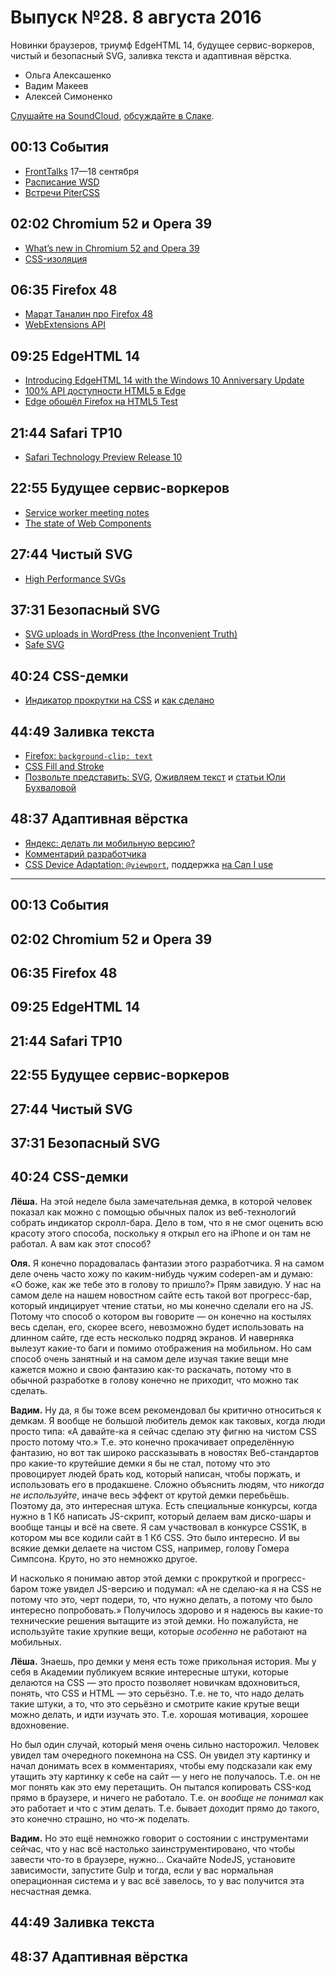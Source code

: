 # Выпуск №28. 8 августа 2016

Новинки браузеров, триумф EdgeHTML 14, будущее сервис-воркеров, чистый и безопасный SVG, заливка текста и адаптивная вёрстка.

- Ольга Алексашенко
- Вадим Макеев
- Алексей Симоненко

[Слушайте на SoundCloud](https://soundcloud.com/web-standards/episode-28), [обсуждайте в Слаке](https://web-standards.slack.com/messages/podcast/).

## 00:13 События

- [FrontTalks](http://fronttalks.ru/) 17—18 сентября
- [Расписание WSD](https://wsd.events/#calendar)
- [Встречи PiterCSS](https://pitercss.timepad.ru/events/)

## 02:02 Chromium 52 и Opera 39

- [What’s new in Chromium 52 and Opera 39](https://dev.opera.com/blog/opera-39/)
- [CSS-изоляция](http://css-live.ru/articles/css-izolyaciya.html)

## 06:35 Firefox 48

- [Марат Таналин про Firefox 48](http://tanalin.com/blog/2016/08/firefox-48/)
- [WebExtensions API](https://developer.mozilla.org/en-US/Add-ons/WebExtensions/API)

## 09:25 EdgeHTML 14

- [Introducing EdgeHTML 14 with the Windows 10 Anniversary Update](https://blogs.windows.com/msedgedev/2016/08/04/introducing-edgehtml-14/)
- [100% API доступности HTML5 в Edge](http://www.html5accessibility.com/)
- [Edge обошёл Firefox на HTML5 Test](http://html5test.com/results/desktop.html)

## 21:44 Safari TP10

- [Safari Technology Preview Release 10](https://webkit.org/blog/6823/release-notes-for-safari-technology-preview-release-10/)

## 22:55 Будущее сервис-воркеров

- [Service worker meeting notes](https://jakearchibald.com/2016/service-worker-meeting-notes/)
- [The state of Web Components](https://hacks.mozilla.org/2015/06/the-state-of-web-components/)

## 27:44 Чистый SVG

- [High Performance SVGs](https://css-tricks.com/high-performance-svgs/)

## 37:31 Безопасный SVG

- [SVG uploads in WordPress (the Inconvenient Truth)](https://bjornjohansen.no/svg-in-wordpress)
- [Safe SVG](https://wordpress.org/plugins/safe-svg/)

## 40:24 CSS-демки

- [Индикатор прокрутки на CSS](http://codepen.io/MadeByMike/pen/ZOrEmr?editors=0100) и [как сделано](https://twitter.com/MikeRiethmuller/status/760935509996756994)

## 44:49 Заливка текста

- [Firefox: `background-clip: text`](https://twitter.com/simevidas/status/731354943626481666)
- [CSS Fill and Stroke](https://drafts.fxtf.org/paint/)
- [Позвольте представить: SVG](https://wsd.events/2014/06/28/pres/meet-svg/), [Оживляем текст](https://wsd.events/2015/06/20/pres/text-alive/) и [статьи Юли Бухваловой](http://css.yoksel.ru/tags/#svg)

## 48:37 Адаптивная вёрстка

- [Яндекс: делать ли мобильную версию?](https://habrahabr.ru/company/yandex/blog/307064/)
- [Комментарий разработчика](https://habrahabr.ru/company/yandex/blog/307064/#comment_9733376)
- [CSS Device Adaptation: `@viewport`](https://drafts.csswg.org/css-device-adapt/#atviewport-rule), поддержка [на Can I use](http://caniuse.com/#feat=css-deviceadaptation)

---

## 00:13 События

## 02:02 Chromium 52 и Opera 39

## 06:35 Firefox 48

## 09:25 EdgeHTML 14

## 21:44 Safari TP10

## 22:55 Будущее сервис-воркеров

## 27:44 Чистый SVG

## 37:31 Безопасный SVG

## 40:24 CSS-демки

**Лёша.** На этой неделе была замечательная демка, в которой человек показал как можно с помощью обычных палок из веб-технологий собрать индикатор скролл-бара. Дело в том, что я не смог оценить всю красоту этого способа, поскольку я открыл его на iPhone и он там не работал. А вам как этот способ?

**Оля.** Я конечно порадовалась фантазии этого разработчика. Я на самом деле очень часто хожу по каким-нибудь чужим codepen-ам и думаю: «О боже, как же тебе это в голову то пришло?» Прям завидую. У нас на самом деле на нашем новостном сайте есть такой вот прогресс-бар, который индицирует чтение статьи, но мы конечно сделали его на JS. Потому что способ о котором вы говорите — он конечно на костылях весь сделан, его, скорее всего, невозможно будет использовать на длинном сайте, где есть несколько подряд экранов. И наверняка вылезут какие-то баги и помимо отображения на мобильном. Но сам способ очень занятный и на самом деле изучая такие вещи мне кажется можно и свою фантазию как-то раскачать, потому что в обычной разработке в голову конечно не приходит, что можно так сделать.

**Вадим.** Ну да, я бы тоже всем рекомендовал бы критично относиться к демкам. Я вообще не большой любитель демок как таковых, когда люди просто типа: «А давайте-ка я сейчас сделаю эту фигню на чистом CSS просто потому что.» Т.е. это конечно прокачивает определённую фантазию, но вот так широко рассказывать в новостях Веб-стандартов про какие-то крутейшие демки я бы не стал, потому что это провоцирует людей брать код, который написан, чтобы поржать, и использовать его в продакшене. Сложно объяснить людям, что *никогда не используйте*, иначе весь эффект от крутой демки перебьёшь. Поэтому да, это интересная штука. Есть специальные конкурсы, когда нужно в 1 Кб написать JS-скрипт, который делаем вам диско-шары и вообще танцы и всё на свете. Я сам участвовал в конкурсе CSS1K, в котором мы все кодили сайт в 1 Кб CSS. Это было интересно. И вы всякие демки делаете на чистом CSS, например, голову Гомера Симпсона. Круто, но это немножко другое.

И насколько я понимаю автор этой демки с прокруткой и прогресс-баром тоже увидел JS-версию и подумал: «А не сделаю-ка я на CSS не потому что это, черт подери, то, что нужно делать, а потому что было интересно попробовать.» Получилось здорово и я надеюсь вы какие-то технические решения вытащите из этой демки. Но пожалуйста, не используйте такие хрупкие вещи, которые *особенно* не работают на мобильных.

**Лёша.** Знаешь, про демки у меня есть тоже прикольная история. Мы у себя в Академии публикуем всякие интересные штуки, которые делаются на CSS — это просто позволяет новичкам вдохновиться, понять, что CSS и HTML — это серьёзно. Т.е. не то, что надо делать такие штуки, а то, что это серьёзно и смотрите какие крутые вещи можно делать, и идти изучать это. Т.е. хорошая мотивация, хорошее вдохновение.

Но был один случай, который меня очень сильно насторожил. Человек увидел там очередного покемнона на CSS. Он увидел эту картинку и начал донимать всех в комментариях, чтобы ему подсказали как ему утащить эту картинку к себе на сайт — у него не получалось. Т.е. он не мог понять как это ему перетащить. Он пытался копировать CSS-код прямо в браузере, и ничего не работало. Т.е. он *вообще не понимал* как это работает и что с этим делать. Т.е. бывает доходит прямо до такого, это конечно страшно, но что-ж поделать.

**Вадим.** Но это ещё немножко говорит о состоянии с инструментами сейчас, что у нас всё настолько заинструментировано, что чтобы завести что-то в браузере, нужно... Скачайте NodeJS, установите зависимости, запустите Gulp и тогда, если у вас нормальная операционная система и у вас всё завелось, то у вас получится эта несчастная демка.

## 44:49 Заливка текста

## 48:37 Адаптивная вёрстка
